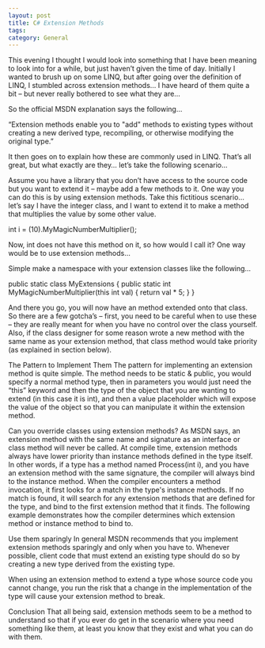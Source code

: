 ```yaml
---
layout: post
title: C# Extension Methods
tags: 
category: General
---
```

This evening I thought I would look into something that I have been meaning to look into for a while, but just haven’t given the time of day. Initially I wanted to brush up on some LINQ, but after going over the definition of LINQ, I stumbled across extension methods… I have heard of them quite a bit – but never really bothered to see what they are…

So the official MSDN explanation says the following…

“Extension methods enable you to "add" methods to existing types without creating a new derived type, recompiling, or otherwise modifying the original type.”

It then goes on to explain how these are commonly used in LINQ. That’s all great, but what exactly are they… let’s take the following scenario…

Assume you have a library that you don’t have access to the source code but you want to extend it – maybe add a few methods to it. One way you can do this is by using extension methods. Take this fictitious scenario… let’s say I have the integer class, and I want to extend it to make a method that multiplies the value by some other value.

int i = (10).MyMagicNumberMultiplier();
 

Now, int does not have this method on it, so how would I call it? One way would be to use extension methods…

Simple make a namespace with your extension classes like the following…

public static class MyExtensions 
{ 
    public static int MyMagicNumberMultiplier(this int val) 
    { 
        return val * 5; 
    } 
}
 

And there you go, you will now have an method extended onto that class. So there are a few gotcha’s – first, you need to be careful when to use these – they are really meant for when you have no control over the class yourself. Also, if the class designer for some reason wrote a new method with the same name as your extension method, that class method would take priority (as explained in section below).

The Pattern to Implement Them
The pattern for implementing an extension method is quite simple. The method needs to be static & public, you would specify a normal method type, then in parameters you would just need the “this” keyword and then the type of the object that you are wanting to extend (in this case it is int), and then a value placeholder which will expose the value of the object so that you can manipulate it within the extension method.

Can you override classes using extension methods?
As MSDN says, an extension method with the same name and signature as an interface or class method will never be called. At compile time, extension methods always have lower priority than instance methods defined in the type itself. In other words, if a type has a method named Process(int i), and you have an extension method with the same signature, the compiler will always bind to the instance method. When the compiler encounters a method invocation, it first looks for a match in the type's instance methods. If no match is found, it will search for any extension methods that are defined for the type, and bind to the first extension method that it finds. The following example demonstrates how the compiler determines which extension method or instance method to bind to.

Use them sparingly
In general MSDN recommends that you implement extension methods sparingly and only when you have to. Whenever possible, client code that must extend an existing type should do so by creating a new type derived from the existing type.

When using an extension method to extend a type whose source code you cannot change, you run the risk that a change in the implementation of the type will cause your extension method to break.

Conclusion
That all being said, extension methods seem to be a method to understand so that if you ever do get in the scenario where you need something like them, at least you know that they exist and what you can do with them.